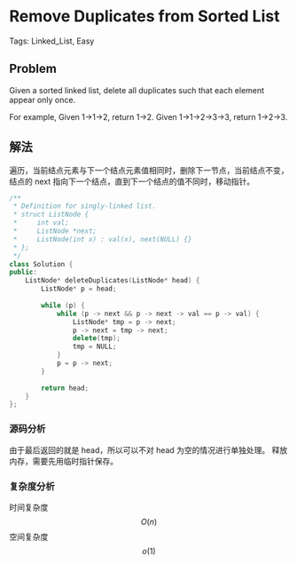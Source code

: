 # Remove Duplicates from Sorted List

Tags: Linked_List, Easy

## Problem

Given a sorted linked list, delete all duplicates such that each element appear only once.

For example,
Given 1->1->2, return 1->2.
Given 1->1->2->3->3, return 1->2->3.

## 解法

遍历，当前结点元素与下一个结点元素值相同时，删除下一节点，当前结点不变，结点的 next 指向下一个结点，直到下一个结点的值不同时，移动指针。

```cpp
/**
 * Definition for singly-linked list.
 * struct ListNode {
 *     int val;
 *     ListNode *next;
 *     ListNode(int x) : val(x), next(NULL) {}
 * };
 */
class Solution {
public:
    ListNode* deleteDuplicates(ListNode* head) {
        ListNode* p = head;
        
        while (p) {
            while (p -> next && p -> next -> val == p -> val) {
                ListNode* tmp = p -> next;
                p -> next = tmp -> next;
                delete(tmp);
                tmp = NULL;
            }
            p = p -> next;
        }
        
        return head; 
    }
};
```

### 源码分析

由于最后返回的就是 head，所以可以不对 head 为空的情况进行单独处理。
释放内存，需要先用临时指针保存。

### 复杂度分析

时间复杂度 $$O(n)$$
空间复杂度 $$o(1)$$
